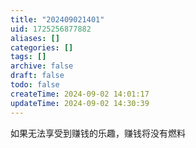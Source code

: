 ```yaml
---
title: "202409021401"
uid: 1725256877882
aliases: []
categories: []
tags: []
archive: false
draft: false
todo: false
createTime: 2024-09-02 14:01:17
updateTime: 2024-09-02 14:30:39
---
```


如果无法享受到赚钱的乐趣，赚钱将没有燃料
